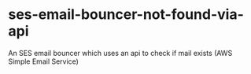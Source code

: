 # ses-email-bouncer-not-found-via-api
An SES email bouncer which uses an api to check if mail exists (AWS Simple Email Service) 
